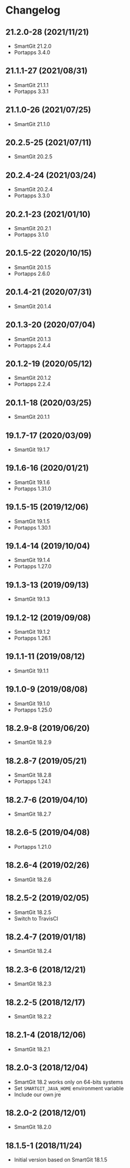 # Changelog

## 21.2.0-28 (2021/11/21)

* SmartGit 21.2.0
* Portapps 3.4.0

## 21.1.1-27 (2021/08/31)

* SmartGit 21.1.1
* Portapps 3.3.1

## 21.1.0-26 (2021/07/25)

* SmartGit 21.1.0

## 20.2.5-25 (2021/07/11)

* SmartGit 20.2.5

## 20.2.4-24 (2021/03/24)

* SmartGit 20.2.4
* Portapps 3.3.0

## 20.2.1-23 (2021/01/10)

* SmartGit 20.2.1
* Portapps 3.1.0

## 20.1.5-22 (2020/10/15)

* SmartGit 20.1.5
* Portapps 2.6.0

## 20.1.4-21 (2020/07/31)

* SmartGit 20.1.4

## 20.1.3-20 (2020/07/04)

* SmartGit 20.1.3
* Portapps 2.4.4

## 20.1.2-19 (2020/05/12)

* SmartGit 20.1.2
* Portapps 2.2.4

## 20.1.1-18 (2020/03/25)

* SmartGit 20.1.1

## 19.1.7-17 (2020/03/09)

* SmartGit 19.1.7

## 19.1.6-16 (2020/01/21)

* SmartGit 19.1.6
* Portapps 1.31.0

## 19.1.5-15 (2019/12/06)

* SmartGit 19.1.5
* Portapps 1.30.1

## 19.1.4-14 (2019/10/04)

* SmartGit 19.1.4
* Portapps 1.27.0

## 19.1.3-13 (2019/09/13)

* SmartGit 19.1.3

## 19.1.2-12 (2019/09/08)

* SmartGit 19.1.2
* Portapps 1.26.1

## 19.1.1-11 (2019/08/12)

* SmartGit 19.1.1

## 19.1.0-9 (2019/08/08)

* SmartGit 19.1.0
* Portapps 1.25.0

## 18.2.9-8 (2019/06/20)

* SmartGit 18.2.9

## 18.2.8-7 (2019/05/21)

* SmartGit 18.2.8
* Portapps 1.24.1

## 18.2.7-6 (2019/04/10)

* SmartGit 18.2.7

## 18.2.6-5 (2019/04/08)

* Portapps 1.21.0

## 18.2.6-4 (2019/02/26)

* SmartGit 18.2.6

## 18.2.5-2 (2019/02/05)

* SmartGit 18.2.5
* Switch to TravisCI

## 18.2.4-7 (2019/01/18)

* SmartGit 18.2.4

## 18.2.3-6 (2018/12/21)

* SmartGit 18.2.3

## 18.2.2-5 (2018/12/17)

* SmartGit 18.2.2

## 18.2.1-4 (2018/12/06)

* SmartGit 18.2.1

## 18.2.0-3 (2018/12/04)

* SmartGit 18.2 works only on 64-bits systems
* Set `SMARTGIT_JAVA_HOME` environment variable
* Include our own jre

## 18.2.0-2 (2018/12/01)

* SmartGit 18.2.0

## 18.1.5-1 (2018/11/24)

* Initial version based on SmartGit 18.1.5
